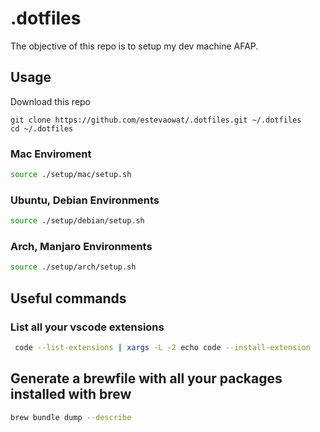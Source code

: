 # .dotfiles

The objective of this repo is to setup my dev machine AFAP.

<!--
 TODO: Update readme
 - only run setup.sh in root, script will detect what OS you are running
 -->

## Usage

Download this repo

```
git clone https://github.com/estevaowat/.dotfiles.git ~/.dotfiles
cd ~/.dotfiles
```

### Mac Enviroment

```bash
source ./setup/mac/setup.sh
```

### Ubuntu, Debian Environments

```bash
source ./setup/debian/setup.sh
```

### Arch, Manjaro Environments

```bash
source ./setup/arch/setup.sh
```

## Useful commands

### List all your vscode extensions

```bash
 code --list-extensions | xargs -L -2 echo code --install-extension
```

## Generate a brewfile with all your packages installed with brew

```bash
brew bundle dump --describe
```
